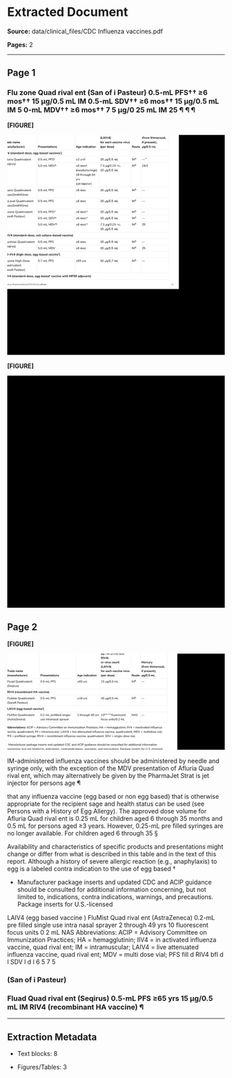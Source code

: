 # Extracted Document

**Source:** data/clinical_files/CDC Influenza vaccines.pdf

**Pages:** 2

---


## Page 1


### Flu zone Quad rival ent (San of i Pasteur) 0.5-mL PFS†† ≥6 mos†† 15 µg/0.5 mL IM 0.5-mL SDV†† ≥6 mos†† 15 µg/0.5 mL IM 5 0-mL MDV†† ≥6 mos†† 7 5 µg/0 25 mL IM 25 ¶ ¶ ¶


**[FIGURE]**

![Figure from page 1](figures/figure_p1_det_0_003.png)


**[FIGURE]**

![Figure from page 1](figures/figure_p1_det_0_011.png)


## Page 2


**[FIGURE]**

![Figure from page 2](figures/figure_p2_det_1_000.png)

IM-administered influenza vaccines should be administered by needle and syringe only, with the exception of the MDV presentation of Afluria Quad rival ent, which may alternatively be given by the PharmaJet Strat is jet injector for persons age ¶

that any influenza vaccine (egg based or non egg based) that is otherwise appropriate for the recipient sage and health status can be used (see Persons with a History of Egg Allergy). The approved dose volume for Afluria Quad rival ent is 0.25 mL for children aged 6 through 35 months and 0.5 mL for persons aged ≥3 years. However, 0.25-mL pre filled syringes are no longer available. For children aged 6 through 35 §

Availability and characteristics of specific products and presentations might change or differ from what is described in this table and in the text of this report. Although a history of severe allergic reaction (e.g., anaphylaxis) to egg is a labeled contra indication to the use of egg based †

* Manufacturer package inserts and updated CDC and ACIP guidance should be consulted for additional information concerning, but not limited to, indications, contra indications, warnings, and precautions. Package inserts for U.S.-licensed

LAIV4 (egg based vaccine ) FluMist Quad rival ent (AstraZeneca) 0.2-mL pre filled single use intra nasal sprayer 2 through 49 yrs 10 fluorescent focus units 0 2 mL NAS Abbreviations: ACIP = Advisory Committee on Immunization Practices; HA = hemagglutinin; IIV4 = in activated influenza vaccine, quad rival ent; IM = intramuscular; LAIV4 = live attenuated influenza vaccine, quad rival ent; MDV = multi dose vial; PFS fill d RIV4 bfl d l SDV l d l 6 5 7 5


### (San of i Pasteur)


### Fluad Quad rival ent (Seqirus) 0.5-mL PFS ≥65 yrs 15 µg/0.5 mL IM RIV4 (recombinant HA vaccine) ¶


---

## Extraction Metadata

- Text blocks: 8

- Figures/Tables: 3
